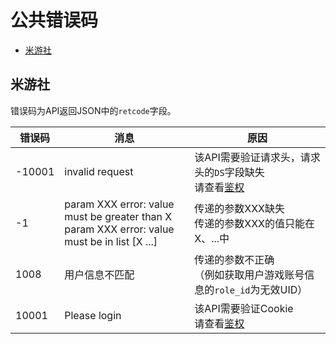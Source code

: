 # 公共错误码

- [米游社](#米游社)

## 米游社

错误码为API返回JSON中的`retcode`字段。

| 错误码 | 消息 | 原因 |
| ------------------------------ | ---- | --- |
| -10001 | invalid request | 该API需要验证请求头，请求头的`DS`字段缺失<br/>请查看[鉴权](other/authentication.md#请求头) |
| -1 | param XXX error: value must be greater than X<br/>param XXX error: value must be in list [X ...] | 传递的参数XXX缺失<br/>传递的参数XXX的值只能在X、...中 |
| 1008 | 用户信息不匹配 | 传递的参数不正确<br/>（例如获取用户游戏账号信息的`role_id`为无效UID） |
| 10001 | Please login | 该API需要验证Cookie<br/>请查看[鉴权](other/authentication.md#cookie) |